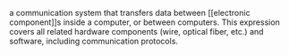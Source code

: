 a communication system that transfers data between [[electronic component]]s inside a computer, or between computers. This expression covers all related hardware components (wire, optical fiber, etc.) and software, including communication protocols.
